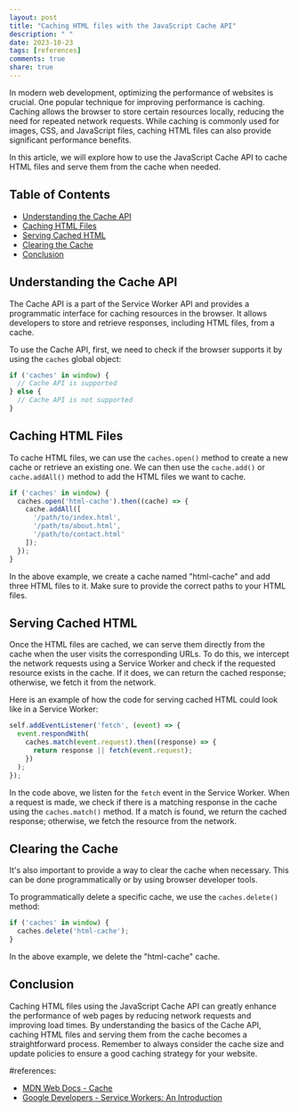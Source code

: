 ```yaml
---
layout: post
title: "Caching HTML files with the JavaScript Cache API"
description: " "
date: 2023-10-23
tags: [references]
comments: true
share: true
---
```


In modern web development, optimizing the performance of websites is crucial. One popular technique for improving performance is caching. Caching allows the browser to store certain resources locally, reducing the need for repeated network requests. While caching is commonly used for images, CSS, and JavaScript files, caching HTML files can also provide significant performance benefits.

In this article, we will explore how to use the JavaScript Cache API to cache HTML files and serve them from the cache when needed.

## Table of Contents
- [Understanding the Cache API](#understanding-the-cache-api)
- [Caching HTML Files](#caching-html-files)
- [Serving Cached HTML](#serving-cached-html)
- [Clearing the Cache](#clearing-the-cache)
- [Conclusion](#conclusion)

## Understanding the Cache API

The Cache API is a part of the Service Worker API and provides a programmatic interface for caching resources in the browser. It allows developers to store and retrieve responses, including HTML files, from a cache.

To use the Cache API, first, we need to check if the browser supports it by using the `caches` global object:

```javascript
if ('caches' in window) {
  // Cache API is supported
} else {
  // Cache API is not supported
}
```

## Caching HTML Files

To cache HTML files, we can use the `caches.open()` method to create a new cache or retrieve an existing one. We can then use the `cache.add()` or `cache.addAll()` method to add the HTML files we want to cache.

```javascript
if ('caches' in window) {
  caches.open('html-cache').then((cache) => {
    cache.addAll([
      '/path/to/index.html',
      '/path/to/about.html',
      '/path/to/contact.html'
    ]);
  });
}
```

In the above example, we create a cache named "html-cache" and add three HTML files to it. Make sure to provide the correct paths to your HTML files.

## Serving Cached HTML

Once the HTML files are cached, we can serve them directly from the cache when the user visits the corresponding URLs. To do this, we intercept the network requests using a Service Worker and check if the requested resource exists in the cache. If it does, we can return the cached response; otherwise, we fetch it from the network.

Here is an example of how the code for serving cached HTML could look like in a Service Worker:

```javascript
self.addEventListener('fetch', (event) => {
  event.respondWith(
    caches.match(event.request).then((response) => {
      return response || fetch(event.request);
    })
  );
});
```

In the code above, we listen for the `fetch` event in the Service Worker. When a request is made, we check if there is a matching response in the cache using the `caches.match()` method. If a match is found, we return the cached response; otherwise, we fetch the resource from the network.

## Clearing the Cache

It's also important to provide a way to clear the cache when necessary. This can be done programmatically or by using browser developer tools.

To programmatically delete a specific cache, we use the `caches.delete()` method:

```javascript
if ('caches' in window) {
  caches.delete('html-cache');
}
```

In the above example, we delete the "html-cache" cache.

## Conclusion

Caching HTML files using the JavaScript Cache API can greatly enhance the performance of web pages by reducing network requests and improving load times. By understanding the basics of the Cache API, caching HTML files and serving them from the cache becomes a straightforward process. Remember to always consider the cache size and update policies to ensure a good caching strategy for your website.

#references:

- [MDN Web Docs - Cache](https://developer.mozilla.org/en-US/docs/Web/API/Cache)
- [Google Developers - Service Workers: An Introduction](https://developers.google.com/web/fundamentals/primers/service-workers)